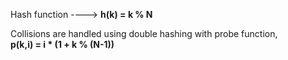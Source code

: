 Hash function ----> **h(k) = k % N**

Collisions are handled using double hashing with probe function,
<br>
**p(k,i) = i * (1 + k % (N-1))**
